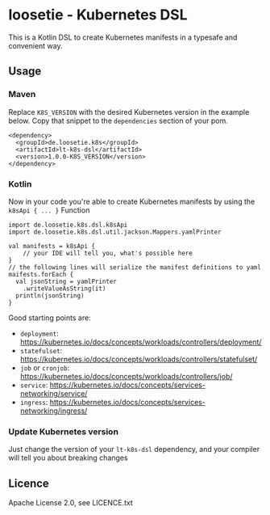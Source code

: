 # loosetie - Kubernetes DSL

This is a Kotlin DSL to create Kubernetes manifests in a typesafe and convenient way.

## Usage

### Maven

Replace `K8S_VERSION` with the desired Kubernetes version in the example below.
Copy that snippet to the `dependencies` section of your pom.

    <dependency>
      <groupId>de.loosetie.k8s</groupId>
      <artifactId>lt-k8s-dsl</artifactId>
      <version>1.0.0-K8S_VERSION</version>
    </dependency>

### Kotlin

Now in your code you're able to create Kubernetes manifests by using the `k8sApi { ... }` Function

    import de.loosetie.k8s.dsl.k8sApi
    import de.loosetie.k8s.dsl.util.jackson.Mappers.yamlPrinter

    val manifests = k8sApi {
        // your IDE will tell you, what's possible here
    }
    // the following lines will serialize the manifest definitions to yaml
    maifests.forEach {
      val jsonString = yamlPrinter
        .writeValueAsString(it)
      println(jsonString)
    }

Good starting points are:
* `deployment`: https://kubernetes.io/docs/concepts/workloads/controllers/deployment/
* `statefulset`: https://kubernetes.io/docs/concepts/workloads/controllers/statefulset/
* `job` or `cronjob`: https://kubernetes.io/docs/concepts/workloads/controllers/job/
* `service`: https://kubernetes.io/docs/concepts/services-networking/service/
* `ingress`: https://kubernetes.io/docs/concepts/services-networking/ingress/


### Update Kubernetes version

Just change the version of your `lt-k8s-dsl` dependency, and your compiler will tell you about breaking changes

## Licence

Apache License 2.0, see LICENCE.txt
